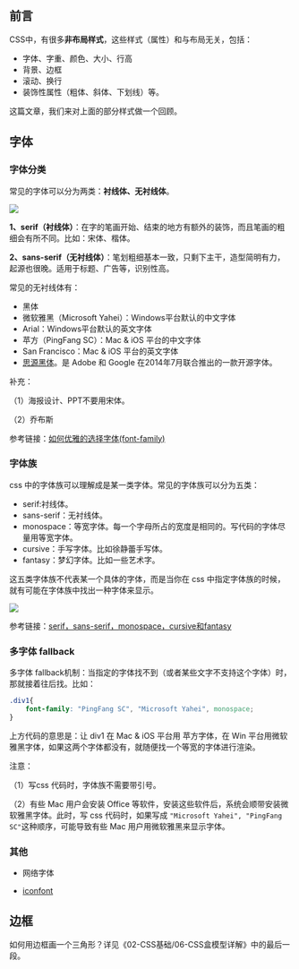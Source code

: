 
## 前言

CSS中，有很多**非布局样式**，这些样式（属性）和与布局无关，包括：

- 字体、字重、颜色、大小、行高
- 背景、边框
- 滚动、换行
- 装饰性属性（粗体、斜体、下划线）等。

这篇文章，我们来对上面的部分样式做一个回顾。

## 字体

### 字体分类

常见的字体可以分为两类：**衬线体、无衬线体**。

![](http://img.smyhvae.com/20191004_1101.png)

**1、serif（衬线体）**：在字的笔画开始、结束的地方有额外的装饰，而且笔画的粗细会有所不同。比如：宋体、楷体。

**2、sans-serif（无衬线体）**：笔划粗细基本一致，只剩下主干，造型简明有力，起源也很晚。适用于标题、广告等，识别性高。

常见的无衬线体有：

- 黑体
- 微软雅黑（Microsoft Yahei）：Windows平台默认的中文字体
- Arial：Windows平台默认的英文字体
- 苹方（PingFang SC）：Mac & iOS 平台的中文字体
- San Francisco：Mac & iOS 平台的英文字体
- [思源黑体](https://baike.baidu.com/item/%E6%80%9D%E6%BA%90%E9%BB%91%E4%BD%93/14919098)。是 Adobe 和 Google 在2014年7月联合推出的一款开源字体。


补充：

（1）海报设计、PPT不要用宋体。

（2）乔布斯

参考链接：[如何优雅的选择字体(font-family)](https://segmentfault.com/a/1190000006110417)

### 字体族

css 中的字体族可以理解成是某一类字体。常见的字体族可以分为五类：

- serif:衬线体。
- sans-serif：无衬线体。
- monospace：等宽字体。每一个字母所占的宽度是相同的。写代码的字体尽量用等宽字体。
- cursive：手写字体。比如徐静蕾手写体。
- fantasy：梦幻字体。比如一些艺术字。

这五类字体族不代表某一个具体的字体，而是当你在 css 中指定字体族的时候，就有可能在字体族中找出一种字体来显示。

![](http://img.smyhvae.com/20191004_1130.png)

参考链接：[serif，sans-serif，monospace，cursive和fantasy](http://www.ayqy.net/blog/serif%EF%BC%8Csans-serif%EF%BC%8Cmonospace%EF%BC%8Ccursive%E5%92%8Cfantasy/)

### 多字体 fallback

多字体 fallback机制：当指定的字体找不到（或者某些文字不支持这个字体）时，那就接着往后找。比如：

```css
.div1{
    font-family: "PingFang SC", "Microsoft Yahei", monospace;
}

```
上方代码的意思是：让 div1 在 Mac & iOS 平台用 苹方字体，在 Win 平台用微软雅黑字体，如果这两个字体都没有，就随便找一个等宽的字体进行渲染。

注意：

（1）写css 代码时，字体族不需要带引号。

（2）有些 Mac 用户会安装 Office 等软件，安装这些软件后，系统会顺带安装微软雅黑字体。此时，写 css 代码时，如果写成 `"Microsoft Yahei", "PingFang SC"`这种顺序，可能导致有些 Mac 用户用微软雅黑来显示字体。


### 其他

- 网络字体

- [iconfont](https://www.iconfont.cn/)

## 边框

如何用边框画一个三角形？详见《02-CSS基础/06-CSS盒模型详解》中的最后一段。















